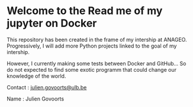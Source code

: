 # Welcome to the Read me of my jupyter on Docker
This repository has been created in the frame of my intership at ANAGEO. Progressively, I will add more Python projects linked to the goal of my intership.

However, I currently making some tests between Docker and GitHub... So do not expected to find some exotic programm that could change our knowledge of the world.

Contact : julien.govoorts@ulb.be

Name : Julien Govoorts
